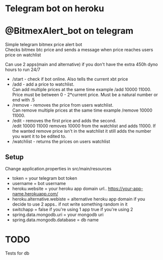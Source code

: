 # Telegram bot on heroku  
# @BitmexAlert_bot on telegram  

Simple telegram bitmex price alert bot  
Checks bitmex btc price and sends a message when price reaches users price on watchlist

Can use 2 apps(main and alternative) if you don't have the extra 450h dyno hours to run 24/7

* /start - check if bot online. Also tells the current xbt price  
* /add - add a price to watchlist.  
Can add multiple prices at the same time example /add 10000 11000.  
Price must be between 0 - 2*current price. Must be a natural number or end with .5
* /remove - removes the price from users watchlist.  
Can remove multiple prices at the same time example /remove 10000 11000.   
* /edit - removes the first price and adds the second.  
/edit 10000 11000 removes 10000 from the watchlist and adds 11000. 
If the wanted remove price isn't in the watchlist it still adds the number you want it to be edited to. 
* /watchlist - returns the prices on users watchlist

## Setup

Change application.properties in src/main/resources  

* token = your telegram bot token
* username = bot username
* heroku.website = your heroku app domain url.. https://your-app-name.herokuapp.com/  
* heroku.alternative.webiste = alternative heroku app domain if you decide to use 2 apps.. if not write something random in it 
* switchapp = false if you're using 1 app true if you're using 2  
* spring.data.mongodb.uri = your mongodb uri
* spring.data.mongodb.database = db name


# TODO
Tests for db  



